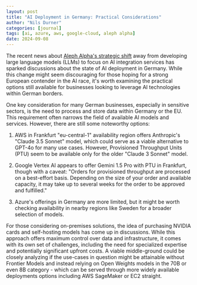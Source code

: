 ```yaml
---
layout: post
title: "AI Deployment in Germany: Practical Considerations"
author: "Nils Durner"
categories: [journal]
tags: [ai, azure, aws, google-cloud, aleph alpha]
date: 2024-09-08
---
```


The recent news about [Aleph Alpha's strategic shift](https://www.bloomberg.com/news/articles/2024-09-05/the-rise-and-pivot-of-germany-s-one-time-ai-champion) away from developing large language models (LLMs) to focus on AI integration services has sparked discussions about the state of AI deployment in Germany. While this change might seem discouraging for those hoping for a strong European contender in the AI race, it's worth examining the practical options still available for businesses looking to leverage AI technologies within German borders.

One key consideration for many German businesses, especially in sensitive sectors, is the need to process and store data within Germany or the EU. This requirement often narrows the field of available AI models and services. However, there are still some noteworthy options:

1. AWS in Frankfurt "eu-central-1" availability region offers Anthropic's "Claude 3.5 Sonnet" model, which could serve as a viable alternative to GPT-4o for many use cases. However, Provisioned Throughput Units (PTU) seem to be available only for the older "Claude 3 Sonnet" model.

2. Google Vertex AI appears to offer Gemini 1.5 Pro with PTU in Frankfurt, though with a caveat: "Orders for provisioned throughput are processed on a best-effort basis. Depending on the size of your order and available capacity, it may take up to several weeks for the order to be approved and fulfilled."

3. Azure's offerings in Germany are more limited, but it might be worth checking availability in nearby regions like Sweden for a broader selection of models.

For those considering on-premises solutions, the idea of purchasing NVIDIA cards and self-hosting models has come up in discussions. While this approach offers maximum control over data and infrastructure, it comes with its own set of challenges, including the need for specialized expertise and potentially significant upfront costs. A viable middle-ground could be closely analyzing if the use-cases in question might be attainable without Frontier Models and instead relying on Open Weights models in the 70B or even 8B category - which can be served through more widely available deployments options including AWS SageMaker or EC2 straight.